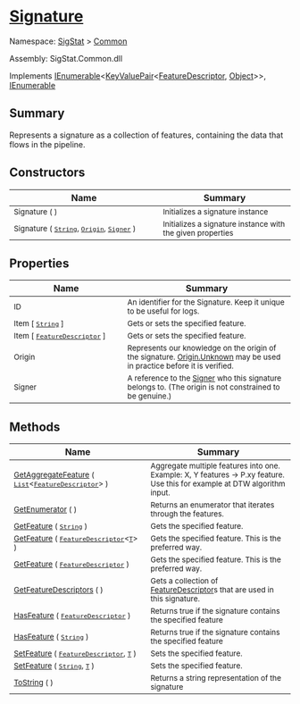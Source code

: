 # [Signature](./Signature.md)

Namespace: [SigStat]() > [Common](./README.md)

Assembly: SigStat.Common.dll

Implements [IEnumerable](https://docs.microsoft.com/en-us/dotnet/api/System.Collections.Generic.IEnumerable-1)\<[KeyValuePair](https://docs.microsoft.com/en-us/dotnet/api/System.Collections.Generic.KeyValuePair-2)\<[FeatureDescriptor](./FeatureDescriptor.md), [Object](https://docs.microsoft.com/en-us/dotnet/api/System.Object)>>, [IEnumerable](https://docs.microsoft.com/en-us/dotnet/api/System.Collections.IEnumerable)

## Summary
Represents a signature as a collection of features, containing the data that flows in the pipeline.

## Constructors

| Name | Summary | 
| --- | --- | 
| <sub>Signature (  )</sub><img width=200/>| <sub>Initializes a signature instance</sub>| <br>
| <sub>Signature ( [`String`](https://docs.microsoft.com/en-us/dotnet/api/System.String), [`Origin`](./Origin.md), [`Signer`](./Signer.md) )</sub><img width=200/>| <sub>Initializes a signature instance with the given properties</sub>| <br>


## Properties

| Name | Summary | 
| --- | --- | 
| <sub>ID</sub><img width=200/>| <sub>An identifier for the Signature. Keep it unique to be useful for logs.</sub>| <br>
| <sub>Item [ [`String`](https://docs.microsoft.com/en-us/dotnet/api/System.String) ]</sub><img width=200/>| <sub>Gets or sets the specified feature.</sub>| <br>
| <sub>Item [ [`FeatureDescriptor`](./FeatureDescriptor.md) ]</sub><img width=200/>| <sub>Gets or sets the specified feature.</sub>| <br>
| <sub>Origin</sub><img width=200/>| <sub>Represents our knowledge on the origin of the signature. [Origin.Unknown](https://github.com/hargitomi97/sigstat/blob/master/docs/md/SigStat/Common/Origin.md) may be used in practice before it is verified.</sub>| <br>
| <sub>Signer</sub><img width=200/>| <sub>A reference to the [Signer](https://github.com/hargitomi97/sigstat/blob/master/docs/md/SigStat/Common/Signer.md) who this signature belongs to. (The origin is not constrained to be genuine.)</sub>| <br>


## Methods

| Name | Summary | 
| --- | --- | 
| <sub>[GetAggregateFeature](./Methods/Signature-100663442.md) ( [`List`](https://docs.microsoft.com/en-us/dotnet/api/System.Collections.Generic.List-1)\<[`FeatureDescriptor`](./FeatureDescriptor.md)> )</sub><img width=200/>| <sub>Aggregate multiple features into one. Example: X, Y features -&gt; P.xy feature.  Use this for example at DTW algorithm input.</sub>| <br>
| <sub>[GetEnumerator](./Methods/Signature-100663446.md) (  )</sub><img width=200/>| <sub>Returns an enumerator that iterates through the features.</sub>| <br>
| <sub>[GetFeature](./Methods/Signature-100663436.md) ( [`String`](https://docs.microsoft.com/en-us/dotnet/api/System.String) )</sub><img width=200/>| <sub>Gets the specified feature.</sub>| <br>
| <sub>[GetFeature](./Methods/Signature-100663437.md) ( [`FeatureDescriptor`](./FeatureDescriptor-1.md)\<[`T`](./Signature.md)> )</sub><img width=200/>| <sub>Gets the specified feature. This is the preferred way.</sub>| <br>
| <sub>[GetFeature](./Methods/Signature-100663438.md) ( [`FeatureDescriptor`](./FeatureDescriptor.md) )</sub><img width=200/>| <sub>Gets the specified feature. This is the preferred way.</sub>| <br>
| <sub>[GetFeatureDescriptors](./Methods/Signature-100663439.md) (  )</sub><img width=200/>| <sub>Gets a collection of [FeatureDescriptor](https://github.com/hargitomi97/sigstat/blob/master/docs/md/SigStat/Common/FeatureDescriptor.md)s that are used in this signature.</sub>| <br>
| <sub>[HasFeature](./Methods/Signature-100663443.md) ( [`FeatureDescriptor`](./FeatureDescriptor.md) )</sub><img width=200/>| <sub>Returns true if the signature contains the specified feature</sub>| <br>
| <sub>[HasFeature](./Methods/Signature-100663444.md) ( [`String`](https://docs.microsoft.com/en-us/dotnet/api/System.String) )</sub><img width=200/>| <sub>Returns true if the signature contains the specified feature</sub>| <br>
| <sub>[SetFeature](./Methods/Signature-100663440.md) ( [`FeatureDescriptor`](./FeatureDescriptor.md), [`T`](./Signature.md) )</sub><img width=200/>| <sub>Sets the specified feature.</sub>| <br>
| <sub>[SetFeature](./Methods/Signature-100663441.md) ( [`String`](https://docs.microsoft.com/en-us/dotnet/api/System.String), [`T`](./Signature.md) )</sub><img width=200/>| <sub>Sets the specified feature.</sub>| <br>
| <sub>[ToString](./Methods/Signature-100663445.md) (  )</sub><img width=200/>| <sub>Returns a string representation of the signature</sub>| <br>


